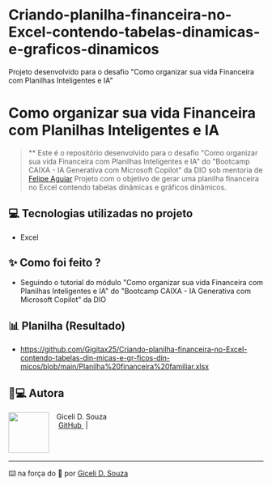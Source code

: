 # Criando-planilha-financeira-no-Excel-contendo-tabelas-dinamicas-e-graficos-dinamicos
Projeto desenvolvido para o desafio "Como organizar sua vida Financeira com Planilhas Inteligentes e IA" 

# Como organizar sua vida Financeira com Planilhas Inteligentes e IA


 > ** Este é o repositório desenvolvido para o desafio "Como organizar sua vida Financeira com Planilhas Inteligentes e IA" do "Bootcamp CAIXA - IA Generativa com Microsoft Copilot" da DIO sob mentoria de [Felipe Aguiar](https://github.com/felipeAguiarCode) 
Projeto com o objetivo de gerar uma planilha financeira no Excel contendo tabelas dinâmicas e gráficos dinâmicos.
## 💻 Tecnologias utilizadas no projeto
- Excel

## ✨ Como foi feito ?

- Seguindo o tutorial do módulo "Como organizar sua vida Financeira com Planilhas Inteligentes e IA" do "Bootcamp CAIXA - IA Generativa com Microsoft Copilot" da DIO

## 📊 Planilha (Resultado)
 
- https://github.com/Gigitax25/Criando-planilha-financeira-no-Excel-contendo-tabelas-din-micas-e-gr-ficos-din-micos/blob/main/Planilha%20financeira%20familiar.xlsx



## 👨💻 Autora

<p>
    <img 
      align=left 
      margin=10 
      width=80 
      src="https://avatars.githubusercontent.com/u/193442865?v=4" 
    />
    <p>&nbsp&nbsp&nbspGiceli D. Souza<br>
    &nbsp&nbsp&nbsp
    <a 
        href="https://github.com/Gigitax25">
        GitHub
    </a>
    &nbsp;|&nbsp;
   
</p>
<br/><br/>
<p>

---

⌨️ na força do 🤬 por [Giceli D. Souza](https://github.com/Gigitax25)
